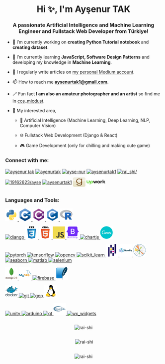 <h1 align="center">Hi ✨, I'm Ayşenur TAK</h1>
<h3 align="center">A passionate Artificial Intelligence and Machine Learning Engineer and Fullstack Web Developer from Türkiye!</h3>

- 🔭 I’m currently working on **creating Python Tutorial notebook** and **creating dataset**.

- 🌱 I’m currently learning **JavaScript, Software Design Patterns** and developing my knowledge in **Machine Learning**.

- 📝 I regularly write articles on [my personal Medium account](https://medium.com/@aysenurtak1).

- 📫 How to reach me **aysenurtak1@gmail.com**.

- 🪄 Fun fact **I am also an amateur photographer and an artist** so find me in [cos_micdust](https://instagram.com/cos_micdust).

- 🪩 My interested area,
    - 🤖 Artificial Intelligence (Machine Learning, Deep Learning, NLP, Computer Vision)

    - 🌐 Fullstack Web Development (Django & React)

    - 🎮 Game Development (only for chilling and making cute game)
  

<h3 align="left">Connect with me:</h3>
<p align="left">
<a href="https://linkedin.com/in/aysenur-tak" target="blank"><img align="center" src="https://raw.githubusercontent.com/rahuldkjain/github-profile-readme-generator/master/src/images/icons/Social/linked-in-alt.svg" alt="ayşenur tak" height="30" width="40" /></a>
<a href="https://kaggle.com/ayenurtak" target="blank"><img align="center" src="https://raw.githubusercontent.com/rahuldkjain/github-profile-readme-generator/master/src/images/icons/Social/kaggle.svg" alt="ayenurtak" height="30" width="40" /></a>
<a href="https://huggingface.co/ayse-nur" target="blank"><img align="center" src="https://cdn-lfs.hf.co/repos/96/a2/96a2c8468c1546e660ac2609e49404b8588fcf5a748761fa72c154b2836b4c83/942cad1ccda905ac5a659dfd2d78b344fccfb84a8a3ac3721e08f488205638a0?response-content-disposition=inline%3B+filename*%3DUTF-8%27%27hf-logo.svg%3B+filename%3D%22hf-logo.svg%22%3B&response-content-type=image%2Fsvg%2Bxml&Expires=1731783374&Policy=eyJTdGF0ZW1lbnQiOlt7IkNvbmRpdGlvbiI6eyJEYXRlTGVzc1RoYW4iOnsiQVdTOkVwb2NoVGltZSI6MTczMTc4MzM3NH19LCJSZXNvdXJjZSI6Imh0dHBzOi8vY2RuLWxmcy5oZi5jby9yZXBvcy85Ni9hMi85NmEyYzg0NjhjMTU0NmU2NjBhYzI2MDllNDk0MDRiODU4OGZjZjVhNzQ4NzYxZmE3MmMxNTRiMjgzNmI0YzgzLzk0MmNhZDFjY2RhOTA1YWM1YTY1OWRmZDJkNzhiMzQ0ZmNjZmI4NGE4YTNhYzM3MjFlMDhmNDg4MjA1NjM4YTA%7EcmVzcG9uc2UtY29udGVudC1kaXNwb3NpdGlvbj0qJnJlc3BvbnNlLWNvbnRlbnQtdHlwZT0qIn1dfQ__&Signature=ThcmBT53DjXIr6qstA9-XhlapsnWFIbzAAEUYlp-738FhGb4ueARvIOJ0b9DK7Yt33V9v347%7E6lpOIISbjGUfE1LqNxx3mLkJW-MxOrTT4WtaIvkAEoOLYPY7CAdqt766F9wwiI9lKMKdZYhW3s27Ts%7EuaUbSVQmNo1BuxJiQl0bpxWI2XkBGAsLlzq2XQVQytGBokKuwYsH8LVAZYY1eRQF6ld2g%7Efgpj-aFt5JaU0js3QCm0fNMeLcQlu3%7EqD1WQ7HvZFYebGb0Sijp1pkyuu32e6xSe3NQvH9906v9obR2RMViRxfa3lfr%7EdOMpOVL8RGDy2jxQTWNF0GcrNthg__&Key-Pair-Id=K3RPWS32NSSJCE" alt="ayse-nur" height="30" width="40" /></a>
<a href="https://www.hackerrank.com/aysenurtak1" target="blank"><img align="center" src="https://raw.githubusercontent.com/rahuldkjain/github-profile-readme-generator/master/src/images/icons/Social/hackerrank.svg" alt="aysenurtak1" height="30" width="40" /></a>
<a href="https://www.leetcode.com/rai_shi/" target="blank"><img align="center" src="https://raw.githubusercontent.com/rahuldkjain/github-profile-readme-generator/master/src/images/icons/Social/leet-code.svg" alt="rai_shi/" height="30" width="40" /></a>
<a href="https://stackoverflow.com/users/19162623/ayse" target="blank"><img align="center" src="https://raw.githubusercontent.com/rahuldkjain/github-profile-readme-generator/master/src/images/icons/Social/stack-overflow.svg" alt="19162623/ayse" height="30" width="40" /></a>
<a href="https://medium.com/@aysenurtak1" target="blank"><img align="center" src="https://raw.githubusercontent.com/rahuldkjain/github-profile-readme-generator/master/src/images/icons/Social/medium.svg" alt="aysenurtak1" height="30" width="40" /></a>
<a href="https://www.goodreads.com/user/show/183626538-aysenur-tak" target="blank"><img align="center" src="icons/Goodreads_'g'_logo.svg" alt="aysenur-tak" height="30" width="40" /></a>
<a href="https://www.upwork.com/freelancers/~015660c9bbd17ff75a" target="blank"><img align="center" src="icons/upwork-svgrepo-com.svg" alt="Aysenur T." height="50" width="60" /></a>
</p>

<h3 align="left">Languages and Tools:</h3>
<div center>
    <p align="left" id="programming-languages">
        <a href="https://www.python.org" target="_blank" rel="noreferrer"> <img src="https://raw.githubusercontent.com/devicons/devicon/master/icons/python/python-original.svg" alt="python" width="40" height="40"/> </a> 
        <a href="https://www.w3schools.com/cpp/" target="_blank" rel="noreferrer"> <img src="https://raw.githubusercontent.com/devicons/devicon/master/icons/cplusplus/cplusplus-original.svg" alt="cplusplus" width="40" height="40"/> </a> 
        <a href="https://www.w3schools.com/cs/" target="_blank" rel="noreferrer"> <img src="https://raw.githubusercontent.com/devicons/devicon/master/icons/csharp/csharp-original.svg" alt="csharp" width="40" height="40"/> </a> 
        <a href="https://www.cprogramming.com/" target="_blank" rel="noreferrer"> <img src="https://raw.githubusercontent.com/devicons/devicon/master/icons/c/c-original.svg" alt="c" width="40" height="40"/> </a> 
        <a href="https://www.r-project.org/" target="_blank" rel="noreferrer"> <img src="https://raw.githubusercontent.com/devicons/devicon/refs/heads/master/icons/r/r-original.svg" alt="r" width="40" height="40"/> </a> 
    </p>
    <p align="left" id="web-related"> 
        <a href="https://www.djangoproject.com/" target="_blank" rel="noreferrer"> <img src="https://cdn.worldvectorlogo.com/logos/django.svg" alt="django" width="40" height="40"/> </a> 
        <a href="https://www.w3schools.com/css/" target="_blank" rel="noreferrer"> <img src="https://raw.githubusercontent.com/devicons/devicon/master/icons/css3/css3-original-wordmark.svg" alt="css3" width="40" height="40"/> </a> 
        <a href="https://www.w3.org/html/" target="_blank" rel="noreferrer"> <img src="https://raw.githubusercontent.com/devicons/devicon/master/icons/html5/html5-original-wordmark.svg" alt="html5" width="40" height="40"/> </a> 
        <a href="https://developer.mozilla.org/en-US/docs/Web/JavaScript" target="_blank" rel="noreferrer"> <img src="https://raw.githubusercontent.com/devicons/devicon/master/icons/javascript/javascript-original.svg" alt="javascript" width="40" height="40"/> </a> 
        <a href="https://getbootstrap.com" target="_blank" rel="noreferrer"> <img src="https://raw.githubusercontent.com/devicons/devicon/master/icons/bootstrap/bootstrap-plain-wordmark.svg" alt="bootstrap" width="40" height="40"/> </a>
        <a href="https://www.chartjs.org" target="_blank" rel="noreferrer"> <img src="https://www.chartjs.org/media/logo-title.svg" alt="chartjs" width="40" height="40"/> </a> 
        <a href="https://www.canva.com/" target="_blank" rel="noreferrer"> <img src="https://raw.githubusercontent.com/devicons/devicon/refs/heads/master/icons/canva/canva-original.svg" alt="canva" width="40" height="40"/> </a> 
    </p>
    <p align="left" id="ai-datascience-related">
        <a href="https://pytorch.org/" target="_blank" rel="noreferrer"> <img src="https://www.vectorlogo.zone/logos/pytorch/pytorch-icon.svg" alt="pytorch" width="40" height="40"/> </a> 
        <a href="https://www.tensorflow.org" target="_blank" rel="noreferrer"> <img src="https://www.vectorlogo.zone/logos/tensorflow/tensorflow-icon.svg" alt="tensorflow" width="40" height="40"/> </a> 
        <a href="https://opencv.org/" target="_blank" rel="noreferrer"> <img src="https://www.vectorlogo.zone/logos/opencv/opencv-icon.svg" alt="opencv" width="40" height="40"/> </a> 
        <a href="https://scikit-learn.org/" target="_blank" rel="noreferrer"> <img src="https://upload.wikimedia.org/wikipedia/commons/0/05/Scikit_learn_logo_small.svg" alt="scikit_learn" width="40" height="40"/> </a> 
        <a href="https://pandas.pydata.org/" target="_blank" rel="noreferrer"> <img src="https://raw.githubusercontent.com/devicons/devicon/2ae2a900d2f041da66e950e4d48052658d850630/icons/pandas/pandas-original.svg" alt="pandas" width="40" height="40"/> </a> 
        <a href="https://numpy.org/" target="_blank" rel="noreferrer"> <img src="https://raw.githubusercontent.com/devicons/devicon/refs/heads/master/icons/numpy/numpy-original-wordmark.svg" alt="numpy" width="40" height="40"/> </a> 
        <a href="https://matplotlib.org/" target="_blank" rel="noreferrer"> <img src="https://raw.githubusercontent.com/devicons/devicon/refs/heads/master/icons/matplotlib/matplotlib-original.svg" alt="matplotlib" width="40" height="40"/> </a> 
        <a href="https://seaborn.pydata.org/" target="_blank" rel="noreferrer"> <img src="https://seaborn.pydata.org/_images/logo-mark-lightbg.svg" alt="seaborn" width="40" height="40"/> </a> 
        <a href="https://www.mathworks.com/" target="_blank" rel="noreferrer"> <img src="https://upload.wikimedia.org/wikipedia/commons/2/21/Matlab_Logo.png" alt="matlab" width="40" height="40"/> </a> 
        <a href="https://www.selenium.dev" target="_blank" rel="noreferrer"> <img src="https://raw.githubusercontent.com/detain/svg-logos/780f25886640cef088af994181646db2f6b1a3f8/svg/selenium-logo.svg" alt="selenium" width="40" height="40"/> </a> 
    </p>
    <p align="left" id="databases"> 
        <a href="https://www.mongodb.com/" target="_blank" rel="noreferrer"> <img src="https://raw.githubusercontent.com/devicons/devicon/master/icons/mongodb/mongodb-original-wordmark.svg" alt="mongodb" width="40" height="40"/> </a> 
        <a href="https://www.mysql.com/" target="_blank" rel="noreferrer"> <img src="https://raw.githubusercontent.com/devicons/devicon/master/icons/mysql/mysql-original-wordmark.svg" alt="mysql" width="40" height="40"/> </a> 
        <a href="https://firebase.google.com/" target="_blank" rel="noreferrer"> <img src="https://www.vectorlogo.zone/logos/firebase/firebase-icon.svg" alt="firebase" width="40" height="40"/> </a> 
        <a href="https://www.sqlite.org/" target="_blank" rel="noreferrer"> <img src="https://raw.githubusercontent.com/devicons/devicon/refs/heads/master/icons/sqlite/sqlite-original.svg" alt="sqlite" width="40" height="40"/> </a> 
    </p>
    <p align="left" id="development-tools"> 
        <a href="https://www.docker.com/" target="_blank" rel="noreferrer"> <img src="https://raw.githubusercontent.com/devicons/devicon/master/icons/docker/docker-original-wordmark.svg" alt="docker" width="40" height="40"/> </a> 
        <a href="https://git-scm.com/" target="_blank" rel="noreferrer"> <img src="https://www.vectorlogo.zone/logos/git-scm/git-scm-icon.svg" alt="git" width="40" height="40"/> </a> 
        <a href="https://cloud.google.com" target="_blank" rel="noreferrer"> <img src="https://www.vectorlogo.zone/logos/google_cloud/google_cloud-icon.svg" alt="gcp" width="40" height="40"/> </a> 
        <a href="https://www.linux.org/" target="_blank" rel="noreferrer"> <img src="https://raw.githubusercontent.com/devicons/devicon/master/icons/linux/linux-original.svg" alt="linux" width="40" height="40"/> </a> 
    </p>
    <p align="left"> 
        <a href="https://unity.com/" target="_blank" rel="noreferrer"> <img src="https://www.vectorlogo.zone/logos/unity3d/unity3d-icon.svg" alt="unity" width="40" height="40"/> </a> 
        <a href="https://www.arduino.cc/" target="_blank" rel="noreferrer"> <img src="https://cdn.worldvectorlogo.com/logos/arduino-1.svg" alt="arduino" width="40" height="40"/> </a> 
        <a href="https://www.qt.io/" target="_blank" rel="noreferrer"> <img src="https://upload.wikimedia.org/wikipedia/commons/0/0b/Qt_logo_2016.svg" alt="qt" width="40" height="40"/> </a> 
        <a href="https://www.opengl.org/" target="_blank" rel="noreferrer"> <img src="https://raw.githubusercontent.com/devicons/devicon/refs/heads/master/icons/opengl/opengl-original.svg" alt="opengl" width="40" height="40"/> </a> 
        <a href="https://www.wxwidgets.org/" target="_blank" rel="noreferrer"> <img src="https://upload.wikimedia.org/wikipedia/commons/b/bb/WxWidgets.svg" alt="wx_widgets" width="40" height="40"/> </a> 
    </p>
</div>


<div style="margin: 10px; display: flex; flex-direction: column; align-items: center; justify-content: center;">
    <p><img align="left" src="https://github-readme-stats.vercel.app/api/top-langs?username=rai-hi&show_icons=true&theme=tokyonight&title_color=FFFFFF&text_color=FFFFFF&locale=en&layout=compact" alt="rai-shi" /></p>
    <p>&nbsp;<img align="center" src="https://github-readme-stats.vercel.app/api?username=rai-shi&show_icons=true&theme=radical&locale=en" alt="rai-shi" /></p>    
    <p><img align="center" src="https://github-readme-streak-stats.herokuapp.com/?user=rai-shi&theme=dark" alt="rai-shi" /></p>    
    <!--<p align="left"> <img src="https://komarev.com/ghpvc/?username=rai-shi&label=Profile%20views&color=0e75b6&style=flat" alt="rai-shi" /> </p>-->
</div>

